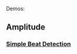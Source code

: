 Demos:

## Amplitude

### [Simple Beat Detection](https://loud.software/music_visualization/source/OkeBeatDetectionAmplitude/)

